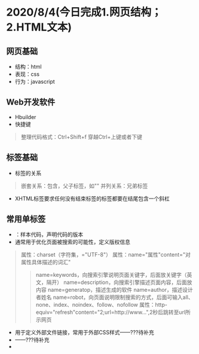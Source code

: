 # 2020/8/4(今日完成1.网页结构；2.HTML文本)
## 网页基础
+ 结构：html
+ 表现：css
+ 行为：javascript
## Web开发软件
+ Hbuilder
+ 快捷键
> 整理代码格式：Ctrl+Shift+f
> 穿越Ctrl+上键或者下键
## 标签基础
+ 标签的关系
> 嵌套关系：包含，父子标签，如"<html><head></html></head>"
> 并列关系：兄弟标签<head></head><body></body>
+ XHTML标签要求任何没有结束标签的标签都要在结尾包含一个斜杠
## 常用单标签
+ <!DOCTYPE html>：样本代码，声明代码的版本
+ <meta>通常用于优化页面被搜索的可能性，定义版权信息
> 属性：charset（字符集，="UTF-8"）
> 属性：name="属性"content="对属性具体描述的词汇"
>> name=keywords，向搜索引擎说明页面关键字，后面放关键字（英文，隔开）
>> name=description，向搜索引擎描述页面内容，后面放内容
>> name=generatop，描述生成的软件
>> name=author，描述设计者姓名
>> name=robot，向页面说明限制搜索的方式，后面可输入all、none、index、noindex、follow、nofollow
> 属性：http-equiv="refresh"content="2;url=http://www...",2秒后跳转至url所示网页
+ <link>用于定义外部文件链接，常用于外部CSS样式——???待补充
+ <base>——???待补充
+ <style>用于定义CSS的样式——???待补充
+ <script>用于定义页面内的脚本，如JS——???待补充
+ <!--注释内容-->
> 快捷键：Ctrl+/
+ <hr/>水平线标签
> 属性：align，编辑对齐模式
> 属性：width，编辑水平线长度
> 属性：size，编辑水平线宽度
+ <br/>换行标签，0倍行距
## 常用双标签
+ <html>开始标签，定义页面的开始与结束
+ <head>头标签，有6个特殊标签可以放在头标签中使用（title、meta、link、base、style、script）
+ <title>标题标签，设置网页的标题名（显示在选项卡）
+ <body>主体标签，所有显示在网页中的内容均被其包含
+ <h1>/.../<h6>标题标签
+ <P>段落，单倍行距
> 空格符号：&nbsp；
> 注册商标符号：&reg；等等
> 属性：align=left（左对齐）/center（居中）/right（右对齐）
+ <pre>将其中文本格式化为等宽字体，保留文本中的空格符、分行，尽量少用
+ <font>文本标签
> 属性：color(="red")，字体颜色
+ <b>或<strong>加粗，后者有些浏览器不一定准确显示
+ <i>或<em>倾斜，后者有些浏览器不一定准确显示
+ <u>或<ins>下划线，后者有些浏览器不一定准确显示
+ <s>或<del>删除，后者有些浏览器不一定准确显示<del>
+ <sup>上标
+ <sub>下标
+ <acronym title="注释内容">被注释内容</acronym>
+ <ul>无序列表
> <li>为每行无序列表增加句首符号
> 无序列表可多级嵌套，无序和有序列表可混合嵌套
+ <ol>有序列表
> <li>为每行有序列表增加序号
> 属性：type="1/A/a/I（大写罗马）/i（小写罗马）"，设置序号格式
> 有序列表可多级嵌套，无序和有序列表可混合嵌套
+ 自定义列表，被一组dl管理，dt是主题，dd是列表项

# 2020/8/5（今日完成1.HTML图片；2.HTML表格；3.HTML表单；4.CSS文本基本样式）
## <img src="相对路径"/>图片标签
+ 属性：width="800"，宽度，单位是px
+ 属性：height="800"，高度，单位是px
+ 属性：title="提示信息"，提示信息，鼠标指向时显示
+ 属性：alt="替换文本"，图挂了时显示
+ 属性：border="5"，边框宽度，单位是px
+ 属性：src，如果图片在同一文件夹，相对路径=文件名
> 如果图片在同文件夹的下级文件夹，先打开文件夹，如DOC/**.jpg
> 如果图片在上级文件夹中，先返回上级，如../**.jpg
> 如果图片路径是上级和下级混合，按照从左到右顺序依次描述路径
+ 属性：align="left/right/top/bottom/middle"，居左/居右/与文本上对齐/与文本下对齐/与文本中对齐
> 居中命令center在<img/>标签内不起作用，只能添加在标签外，如<p>中
+ 属性：hspace="30"/vspace="30",将图片左右/上下与其他内容的间距设为30px
## <body background="高频词.jpg">，使用图片作为页面背景，自动平铺
## <body bgcolor="#FF0000">，使用红色作为背景
## <a href="">点击内容</a>，跳转至链接
+ href后可添加相对路径（内部文件）或绝对路径（外部网址），点击内容可以是文字也可以是图片
+ 锚点链接，先用<a name="标记">标记锚点（标记不要用数字开头），再用<a href="#标记">跳转至锚点
+ 属性：target="_blank"，在新窗口中打开链接
+ href="#"，回到网页顶部，##为空链接
## 表格，被<table>管理，
+ 属性：border="1"，表格边框宽度1，默认为0px
+ 属性：cellspacing="0"，将边框间距设为0，默认为2px
+ 属性：width——表格宽度，height——表格高度
+ <caption>为表格标题，<tr></tr>为行，<td>为单元格，<th>为表头（默认加粗居中）
> 属性：align="left/center/right"，单元格内位置
## 表单，
+ <form>,表单域
> 属性：action="地址"，表单提交地址
> 属性：method="get/post",表单提交方式——???待补充
+ <label>,标题
> 属性：for="txt1"，关联输入框的id属性,点击标题即可输入
+ <input>,输入框
> 属性：type="text"，输入为文本类型
> 属性：id="txt1"
> 属性：type="password",输入信息显示为**
> 属性：type="radio"，可用于从多个选项中选择一个，如加name="相同的名称"，则使多个按钮形成单选的效果
> 属性：checked=""在点选中，代表默认选中
> 属性：type="checkbox"，复选框，yes or no
> 属性：name="表单名字"，用于后台或JS识别
> 属性：size="字段长度"，文本框的长度
> 属性：maxlength="最长字符"，可输入的最长字符数量
> 属性：value="预设信息"，预先设置好的信息
+ 标签select，下拉框 
> <option>，下拉框选项
>> 属性：selected=""，默认选中
> <optgroup label="组名">，为下拉框的option分组
+ <textarea>，文本域
+ <button>按钮名称</button>
> 属性：type="submit"，提交按钮
> 属性：type="reset"，重置按钮
> 属性：type="button"，可点击按钮
## 可通过chrome浏览器页面右键的检查，进行调试

#2020/8/6(今日完成1.三种CSS写法；2.显示模式转换；3.各种选择器使用及优先级；4.伪类标签使用；5.文本属性继承；6.各类基本样式)
## 内嵌式CSS（页联），<style type="text/CSS"><style>,将CSS样式写在网页<head>中，和html代码相对分离，便于维护
## 标签选择器：<style>标签内，定义h1、p等标签，格式为h1{}，大括号内放置样式，每句以“；”结尾
## 块级显示模式：自己单独占一行，设置宽高起作用，默认宽度和父元素一样
+ 块元素包含：div、h1-h6、p、ul、li、ol、dl、dt、dd、hr、form
## 行内显示元素：设置宽高不起作用，自身大小靠文本撑开，一行可以有多个
+ 行内元素包括：span、b、strong、i、em、u、ins、s、del、a
## 行内块显示模式：设置宽高起作用，一行可以有多个
+ 行内块元素包括：img、表单元素
## 显示模式转换：可在标签选择器中用display：block/inline-block，切换块模式和行内块模式
## h1或p等文本标签
+ 样式：color：red/rgb（255,0,0）/#FF0000，三种表示方法（英文/十进制/十六进制）均表示红色
+ 样式：font-size：60px，将字体大小设置为60px，默认16px
+ 样式：font-family："宋体"，将字体设置为宋体，当字体为汉字或多个单词时，必须加双引号，默认微软雅黑
+ 样式：text-algin：center/left/right，文本居中/居左/居右，默认为居左
+ 样式：font-weight：400，字体粗细,400（normal）为正常粗细，700（bold）为加粗
+ 样式：text-indent：2em，首行缩进两个字体大小，也可用2px来缩进两个像素
## div，无语义元素（大盒子），可借助实体化三属性（宽、高、背景色）呈现
+ 样式：width：200px
+ 样式：height：200px
+ 样式：background：blue，将背景色设为蓝色
## 类选择器
+ 定义类名用“.”开头，标签中用class属性调用，不加点
+ 命名规范：定义类名时不能用数字开头，对大小写敏感
+ 建议用驼峰命名法，如greenBigStudent，第一个单词小写，之后每个单词首字母大写
+ class在调用类时可同时调用多个，中间用空格隔开
## id选择器
+ 用#加id名称定义，用标签中的id属性调用，不加#
+ 类选择器可以重复使用，id选择器不行——???待补充
## 行内式CSS（内联），将CSS作为标签的style属性书写，例如<div style="width:100px;height=100px">
+ 将CSS样式写在网页的标签中，和html代码掺杂，难以维护
## 外链式CSS（外联），单独创建CSS文件，如<link rel="stylesheet" type="text/css" href="one.css"/>
+ 在html中用link进行关联，代码绝对分离，便于维护，工作中通常使用此方式进行开发
## CSS层叠性，对同一标签多次设计不同属性时，可以同时实现
## CSS对同一属性的CSS优先级：!important＞行内样式（内联）＞id选择器＞类选择器＞标签选择器，后定义＞先定义
+ 加了!important的优先级最高，如color：red !important；
+ 外链的CSS按照本身优先级及<link>标签所处的先后位置决定优先级
## 后代选择器,在选择器后再加选择器，只有多级选择器都满足，才使用样式，用空格隔开，如.lei1 .lei2{}或div h1{}
## 继承，父元素被选择器定义文本属性后，后代元素继承最近的父元素文本属性（包括居中、行高）
+ 前提：后代元素自身未被定义，否则使用自身文本属性
+ h和a标签继承的文本属性，会被标签自带的属性覆盖，如需改变需要单独定义
## 伪类，为a标签的文本定义的多种状态下的样式
+ a：link{}/a：visited{}/a：hover{}/a：active{}，对应默认/访问后/鼠标移入/鼠标按下四种状态
+ 四种状态顺序不能颠倒
+ 除了用标签选择器之外，还可以用类选择器加class引用，如.a：link{}
## 行高，line-height
+ 每行文本从上到下有四条线，分别是顶线、中线、基线（字母主体下沿，如q的封闭区域下沿）、底线
+ 行高即相邻两行基线之间的距离
+ 单行文本默认垂直居中于盒子（如span），行高等于盒子的高度
+ 要使单行文本在块元素中垂直居中，将行高设为块元素的高度即可
+ 当只设置了行高时，没设置高度时，高度默认为行高

# 2020/8/7(今日完成1.字体样式；2.强制英文换行；3.块元素边框、内外边距；4.块元素水平居中)
## 下划线样式：text-decoration：underline（下划线，同<u>，a标签默认），如是none则无下划线
## 删除线样式：text-decoration：line-through，同<s>
## 鼠标样式：cursor：pointer（鼠标显示为小手），链接a标签下默认为小手
## 斜体样式：font-style：italic，normal为正常，同<i>
## 粗体样式：font-weight：bold，同<b>
## 综上，所有的行内样式标签都可以自己写，但为了代码可读性，需要标签语义化
## word-break：break-all，强制英文换行，如未添加的一连串英文字母，会被认为是一个单词而不换行
## 复合属性：如font-打头的样式，可以合并为font：40px “宋体”，空格隔开，至少写两个（大小、字体），如需写行高，写为40px/60px（后面是行高，也可写1.5，即1.5倍）
+ 当出现font复合属性时，会覆盖上方单独的font属性，因此要使单独属性生效需写在下方
## 块元素边框：border-width:5px;  border-color:black;  border-style:solid/dashed/dotted/double（实线/虚线/点状线/双实线）;
+ 同样可使用复合属性，粗细（默认3）、颜色（默认黑）和样式最好都写
+ 可使用left/right/top/bottom，单独画某一条边框
+ 可在复合属性下方加border-bottom：none，去掉下方边框
+ 边框会使得块元素尺寸变大
## 背景图：background-image：url（图片.jpg），默认平铺
 + background-repeat：no-repeat，取消平铺
 + background-repeat：repeat-x/y，横向/纵向平铺
 + 如在背景图上方已设置了背景色，重叠部分，背景图会覆盖背景色
 + background-position：left top，图片左上显示，如果图片大于盒子（div）范围，默认只显示左上角
 + 图片位置也可用0px 0px（左上），坐标的形式设置
 + background也可使用复合元素
## PS基本使用
+ 切片为保存web格式
+ 吸取颜色
+ Ctrl+左键可切换切片
+ del可删除切片
## 内边距padding，块元素加了内边距后，会与内容有间距，但此时的间距是通过块元素变大实现的（固定宽度的情况下）
+ 如padding-left：10px，左边内边距为10px
+ 块元素尺寸=自身尺寸+内边距+边框
+ 如果未给块元素设定宽度，则块元素宽度始终与父元素相同，内容尺寸将被压缩
+ 复合元素排序为上右下左，顺时针，只写2个即第一个为上下，第二个为左右
## 外边距margin，盒子（块元素）与盒子之间的距离
+ margin的属性写法可参考padding，但不会影响块元素尺寸
+ 相邻两个块元素外边距会合并，取值为较大的值
+ 外边距塌陷问题，嵌套的两个块元素，当给子元素（第一个）设置向上的外边距时，父元素也会掉下来
+ 解决外边距塌陷方案1：给父盒子设置overflow：hidden属性
+ 解决外边距塌陷方案2：改为给父盒子设置内边距
## 快捷键
+ 在body中输入div.box，按下Tab键，自动生成<div class="box"></div>
+ 在body中输入a*5，按下Tab键，自动生成5个<a href=""></a>
+ 在body中输入ul>li*5>a，按下Tab键，自动生成5行带a的列表
## 清除标签默认属性
+ *{margin：0；padding：0；}，*代表所有的标签，工作中不要这么用
+ 工作中用h1,p,li{margin：0；padding：0；}
+ h1-6,ul,li,ol,p等标签都有默认内外边距
## 并集选择器：h1,p{margin:0;padding:0;},用逗号相连，对多个标签同时定义样式 
## 块元素水平居中
+ margin:0px auto;
+ 行内和行内块元素水平居中：给父元素设置text-align：center

# 2020/8/8（今天开始仿淘宝首页，未完成）
## 常规三种显示模式（块、行内、行内块）叫做标准流
## 浮动：是一个属性float，是半脱离标准流，相当于漂浮至上一层，不参与标准流层从上至下的排列
+ 浮动元素间会根据从上往下的顺序，实现横向布局
+ float：left/right，靠左浮动/靠右浮动
+ 为了实现横向排列，行内元素和行内块元素会使得同行元素的上下位置随之变化，浮动则不会（优点）
+ 浮动不会对上方的标准流产生影响，但下方的标准流会上移，因此需要为浮动创造一个占位的标准流
+ 为浮动元素创造一个高度可随之变化的标准流，并包含浮动元素，需为标准流调用clearfix：after伪类，否则标准流无法随浮动变化占位
+ 行内元素加了浮动后，也可设置宽高
+ 当标准流内有文本时，即便文本位置被浮动元素覆盖，文字也会自动移开，环绕上方的浮动元素
## seo，search engine optimization，搜索引擎优化
+ 从seo角度，导航的a标签连续排列，会被se认为关键词堆砌作弊，所以可用列表隔开
+ ul/ol属性：list-style:none，取消列表样式(通常用于取消每行前面的标识符)
+ 在块元素中插入img（行内块元素），会造成图片下方留白，此时需将img转化为块显示模式
## chrome默认字号1em=16px
## font-size：100%：字号为父级的100%
## 页、外联CSS表格单元格间距：border-spacing：0px
## 页、外联CSS表格单元格边框重叠：border-collapse：collapse
## CSS中字体可以设置多个，浏览器按顺序识别，能识别就直接使用,用逗号隔开
+ 字体可以有3种表示方式，中文、英文、Unicode,当设置多个时，要用引号包裹
## 实际项目CSS模块
+ 为了消除浏览器之间的呈现差异，需要对CSS进行初始化，清除一些CSS样式
+ 为了让整个网站的各个网页形成一样的风格，需要对一些CSS进行统一的设置
## 网页的版心：页面固定显示宽度，即内容呈现范围的宽度，通常根据设备屏幕分辨率设计
+ 早期电脑分辨率较低，版心宽度通常是960px，以现在的淘宝网为例，版心是1190px
+ 版心水平居中于浏览器
+ 通栏的盒子（通常在上方）无固定宽度，根据浏览器宽度决定

# 2020/8/9（今天继续仿淘宝，顺便按进度把京东也仿了）
## h1在网页中只出现一次，用于logo
## overflow，溢出属性，为父元素设置当子元素内容溢出父元素范围时的设置
+ overflow:hidden，溢出部分隐藏
+ overflow:scroll，转化为滚轮窗口
+ overflow：auto，未溢出时正常，溢出时转化为滚轮窗口
## 根据选择器的权重累加可实现层叠优先级，通常3种，id/类/标签，权重分别设为100/10/1，计算（多次出现应多次相加）
+ 因此当需要控制优先级时，可控制后代选择器书写的具体程度（即是否把每一级选择器都写出）
+ 或者通过！important强行提权
## input元素属性：placeholder="提示信息"，生成提示信息（CSS3中的文本提示属性）
## border-radius:13px,将元素边框设置为圆角，数值为圆角半径

# 2020/8/10(今日完成1.相对定位；2.绝对定位；3.CSS sprite)
## 定位：改变元素位置
+ 相对定位：position：relative；基于自身在网页（父元素）中的位置进行调整,移动后不会影响其他元素，并且仍然在原先标准留位置占位
> left、top、right、bottom，选择参考点，根据参考点：1px，向基线相反方向平移1px
+ 绝对定位：完全脱离标准流的状态，无法占位，可以将元素设置在网页中一个具体的坐标位置
> left、top为将网页(父元素)的左上作为元素（子元素）的起始参考点,right、bottom将元素在网页（父元素）第一屏（根据窗口大小决定）的右下作为起始参考点
+ 当4个参考点都有时，以left和top为准
+ 当有多个父元素时，需在想放置的父元素中使用相对定位，确定默认参考点
## 层级（z-index），层级大的元素，显示时在上方，可通过z-index：1属性设置元素层级
+ 当元素设置定位后，层级默认为0，层级相同时，后写的标签会压在后写的上面
## 垂直水平居中：用一对定位的父子元素来做
+ 为父元素添加相对定位，确定默认参考点
+ 为子元素添加绝对定位，将坐标设为50%width，50%height，用margin回撤自身的50%width和50%height
## 透明度：opacity：0.5（取值为0~1），越小透明度越高，也可在rgba（0,0,0,0.5）处设置
## CSS精灵：也叫CSS sprite，是背景图的技术
+ 目前网速较快，但服务器的连接数是有限的
+ 一次性下载大的背景图，按需要显示其中的一小部分
+ 将父元素设置成需要的尺寸，用background-position：0px 0px；控制露出的部分

# 2020/8/11(今天完成1.图标字体；2.固定定位；3.跨行元素排布；4.画圆形；5。快进切图视频，确认掌握了静态淘宝需要的CSS技巧。今天开始JS)
## 圆形可以通过正方形元素的border-radius：50%边长实现，即通过圆角边框产生，内外还可呈现不同颜色
## 图标字体：一种字体，可以展现图形，加载速度更快，放大后更清晰
+ 下载网站：http://www.iconfont.cn/
+ 图标字体三种用法
> 1.unicode引用（可兼容最老ie6，图标用代码引用，语义化差），在元素中直接输入
> 2.fontclass引用（可兼容最老xp的ie8，语义化好，），在元素样式中输入
> 3.symbol引用（可兼容最老ie9，语义化好，可彩色，渲染性能一般），在专用标签输入
## 固定定位：将元素固定到浏览器界面的某个坐标位置,position:fixed
+ 同样是用left、top、right、bottom设置位置
+ 不需要父元素有起始定位，因为坐标基于浏览器界面
+ 但需要为子元素设置宽度高度，如需跟随父元素宽度，则width：100%
+ 固定定位的元素压在其他元素上方

# 2020/8/12（今日完成：JS基础的一部分，基本语法和部分函数）
## javascript，JS简介
+ js如今能做交互（表单验证）、网页动态效果、服务器端开发（Node.js）、游戏等
+ js是一门脚本语言
> 弱类型语言，变量数据类型较灵活
> 解释型语言，不需经过编译成二进制，可直接在浏览器中运行
> 动态语言，可以动态添加属性和方法
> 基于对象语言，有类（class）的概念，但缺少很多面向对象语言的特征
> 大小写敏感
## 学习js的三部分
+ 1.ECMAScript（欧洲计算协会）：语法
+ 2.DOM，document object model：文档对象模型
+ 3.BOM，browser object model：浏览器对象模型
## 三种js写法
+ 内嵌式（页联）js：body标签下<script type="text/javascript"></script>标签
> 快捷键，<script>中Ctrl+Shift+/，多行注释
> 默认由上往下
> 每句代码用分号结束
> 每句代码最好换行，好看
> 页面加载后执行
+ 行内式（内联）js：例如button标签下<button onclick="alert('行内式')">按钮<button>
> 需要执行父标签的属性才执行
+ 外链式（外联）js：body标签下<script src="one.js" type="text/javascript" charset="utf-8">这里别写内嵌式代码</script>
+ 内嵌式和外链式执行的先后顺序取决于代码的先后顺序
## 计算机的执行过程：cpu将硬盘中的数据调度到内存中运行
+ cpu，中央处理器
+ 内存：暂时对数据的存储
+ 硬盘：永久性存储
## 变量：暂时对不同数据类型的数据进行存储
+ 定义变量：var 变量名称 =‘变量值’；
+ 也可拆为2句：var 变量名称；变量名称=‘变量值’
+ 命名规范：可以字母、数字、下划线、$，不能用数字开头，
## js不同数据类型
+ 数值类型(number)：1 5 3.14 -9
+ 字符串类型(string)：‘哈哈’ ‘13888’ ‘abc’
> 纯数字字符串在进行减乘除运算时会先隐式转换为数值类型
> 字符串和任何数据类型进行相加操作，都会产生拼接效果
> 非纯数字字符串进行减乘除运算时，会显示NaN（not a number）
> 让两个纯数字字符串用加号拼接方法：1.中间加一个空字符串；2.其中一个变量后加.tostring（）
+ 布尔类型(boolean)：true和false
> 隐式转换后对应1和0
+ 未定义类型(undefined)：当变量只声明，但未赋值时，就是undefined
+ 对象类型（object）：复杂的数据类型——？？？待补充
+ 空类型（object）：只有一个值null 
## 数据类型转换
+ 其他类型转换成数值类型
> 函数parseInt():转换成数值，并向下取整（从左开始遇到字母或其他字符则转换终止，布尔不能转，null不能转）
> 函数parseFloat（）：转换成可带小数的数值（特性同上括号内）
> 函数Number（）：转换成数值（严格型转换，只能转换纯数字，布尔可以转，null转0）
+ 其他类型转换成字符串类型
> 函数.toString（）：数字和布尔都可以转（布尔会转成true或false）
> 函数String（）：undefined和null可以转
+其他类型转换成布尔类型
> 函数Boolean():将不为0的数据或0转换成true或false（undefined、空字符、null也为false）
## 函数alert（），在浏览器弹出对话框，括号中放显示内容，没有返回值
+ 字符串最好用单引号，复制带双引号的字符串不容易出错？
## 函数console.log（）:在浏览器控制台输出
## typeof 数据：获取数据类型
+ 当数据位置放置的是变量时，获取的时变量值的数据类型
## 字符串.length：获取字符串字符的个数
## 前++和后++
+ ++a和a++都是+1再赋值给a自身
+ a=1；c=++a；计算结果a=2，c=2（前++是先加1再计算）
+ a=1；c=a++；计算结果a=2，c=1（后++是先计算再加1，必须在右侧出现第二个a时。才会在第二个a上体现加1的效果）
## 运算符
+ 算术运算符：+ - * / %（取余） =（赋值） **(次方，前为底数，后为指数)
+ 一元运算符：++ --，一个操作数
+ 二元运算符：两个操作数以上
+ 三元运算符：三元表达式，表达式？true的结果：false的结果
+ 复合运算符：+=（a=a+5可写成a+=5） -= *= /=
+ 关系运算符：> < ==（值相等） ===（全等，数值和数据类型都相等） ！=（值不等于） ！==（数值和数据类型全不等），所得结果为true或false
+ 逻辑运算符：&&（且） ||（或），两侧条件的真假，结果为布尔；！（非），将布尔的结果取反
## 流程控制语句
+ 顺序结构语句：默认由上至下执行
+ 分支结构语句：根据条件的真假决定是否执行某段代码（注意：等于要用==）
> 单项判断：if（条件）{操作}，小括号中的条件为true时，执行大括号中的操作，false时不执行
> 双向判断：if（条件）{操作1}else{操作2}，当条件为false，执行else后面大括号中的操作
> 多向判断：if（条件）{操作1}else if（条件）{操作2}else{操作3}，叠加多重条件
> switch-case判断：switch（要比较的值）{case 预设值1：操作1；break；case 预设值2：操作2；break；...default：操作n；break；}
>> 根据要比较的值是否等于预设值判断，break为一次等于后结束，default类似于else，代表都不符合时的操作
>> 默认用法是判断是否相等，如需判断是否符合某个区间，可将要比较的值设为true，则可在预设值处用 变量>=预设值 ,来设置一个区间条件
+ 循环结构语句：重复地执行某段代码
> for循环：for(var i=0;i<100;i++){操作}
> while循环：var i=1；while(i<=10){document.write(i);i++;}
>> 由于对循环数的定义在循环外，适用于循环数初始值未知的场景
> do-while循环：var i=1；do{document.write(i);i++;}while(i<1)
>> 先执行，再判断是否循环，因此至少会执行一次
## 函数prompt（‘字符串’）：在浏览器中弹出一个带输入框的对话框，引号内字符串将在对话框中显示，可返回输入值
+ 函数是有返回值的，可以通过赋值将返回值赋予某个变量
## 在网页中输出：document.write（输出内容）
+ 如果要在JS中使用html标签，需要像输出字符串一样用引号包裹

# 2020/8/13（今天有事，明日补上。今日完成：继续学习昨日循环语句）
## js语句和html标签穿插，产生效果
+ 写在script标签内的html标签，要以字符串形式，用document.write（）输出
## 关系运算符的运算优先级高于逻辑运算符，！可以看成一元运算符，（）优先级最高

# 2020/8/14（今日主要针对一些基本的算法和函数的使用，做了一些练习，知识点不多）
## 当循环中出现break，立刻结束当前最近的循环体
## 当循环中出现continue，结束“当次”循环，即本次循环剩下的操作不执行
## 数组：一组有序数据的集合
+ 创建数组的第一种方式：字面量，如var arr01=[1,2,3],此方式用得最多
> 数组可通过 数组名.length 获取数组的长度
> 可通过 数组名[第几个] 访问数组各个元素，从0开始
+ 创建数组的第二种方式：new Array，如var arr02=new Array（1,2,3）
+ 第三种，如果new Array（）的括号中只有一个数值，会直接设置成数组长度，元素都为空
+ 遍历数组，for(i=0;i<arr01.length;i++)，无论数组多长都能实现访问
+ 动态添加数组元素：利用数组长度始终比数组最大序号大1的特点，进行赋值
## 函数：将一段代码进行封装，可以进行重复使用，避免代码冗余
+ 定义形式：function 函数名(){函数内容}
+ 调用形式：函数名（）；
+ 小括号中可放置一个参数，代表输入，即可根据输入内容，进行函数内容中的计算
+ 当小括号中为空时，不需输入也可执行函数
+ 当有多个输入值时，用逗号隔开
+ 函数定义中的参数叫形式参数，函数调用中的参数叫实际参数，两者个数要一一对应
+ 定义和调用的先后顺序可以调换
## 函数的返回值
+ 自定义函数默认的返回值是underfined
+ 可以用 return 返回值；自定义函数的返回值，但必须放在函数最后，因为return将强制结束函数
+ 注意，函数的输出要么要有返回值，要么就要用打印弹框等，总之不要忘了输出，不然就undefined
## 面向对象与面向过程（我觉得讲得很模糊，以下为我现在的理解，待更新）
+ 面向过程，完整描述程序的过程
> 由于不需要调用对象（少了对象名称的判断、过程代码的调用），理论上响应应该更快，资源占用更少
+ 面向对象，将具有规律的过程，归纳成对象，用对象代替复杂的过程
> 因为调用节省了重复代码的书写，提升了开发效率；因为定义位置集成，便于维护
+ 基于对象：这里就理解不了了，应该还需要后面的js知识——???待补充
## 函数的其他定义方式
+ 有名函数
> 定义函数名的方式：function 函数名（）{}，会将函数整个提升到作用域顶部
> 函数表达式的方式：var 变量=function（）{}，调用方法同上
>> 这种定义方式，只能提升声明，不能提升赋值，因此在定义之前不能作为函数调用

# 2020.8.15（今日完成1.作用域及作用域链；2.对象及原型，原型这块还是不大懂，后面再继续加深理解）
## 匿名函数：没有名字的函数，不能直接定义使用
+ 使用方式：
> 作为函数表达式
> 作为参数传递
> 作为事件处理函数
> 作为自调用函数：（function(){})(),当次定义即调用，只能用一次
> 作为返回值
## 对象既有属性，也有方法，方法即是一段函数，或者若干个动作
## new Object方式创建对象
+ var 对象名=new Object();对象名.属性名；
> 通过以上方式，可以定义对象及多个属性名（属性名可以是表达式函数，如对象名.属性名=function（）{}）
## 工厂方式创建对象
+ 用函数包裹对象，实现对象的输入，如function creatPerson(name,age){var person=new Object();person.name=name;}
## 构造函数方式创建对象
+ 直接抛弃Object，表述为一个函数
+ function person(name,age){this.name=name;this.age=age;}var dxy=new person('龙傲天',23);
> 在调用时，需要用new在内存中开辟一个新的空间
> this指代的是当前的实例对象
> 可以将person理解为一个函数，但是通过new之后，与输入值结合，生成了一个独立的对象
+ 不需要return
## 作用域：变量的访问区域，JS中访问的区域分为两块
+ 全局作用域，在script标签中的就是全局作用域，全局作用域下的对象都是全局对象
+ 全局对象：浏览器顶级对象Window，所有对象都是window下的属性或方法，但这些对象的属性或方法则不是
+ 全局变量
> 带var定义变量的方式，会将声明提升到作用域顶端，但赋值不会
> 不带var定义变量的方式，必须是声明加赋值，如a=1； ，声明不会提升，会污染数据——???待补充
+ 函数作用域：函数中var定义的变量无法在外部作用域中访问，是局部私有变量
> 函数中不带var，就不是定义变量，而是访问外部的变量，会影响全局变量
> 如果函数（变量）中已经定义的变量，就相当于在函数内var定义了变量
## js预解析：js会优先将用var声明的变量提前解析，将声明提升
## 函数也是一种数据类型
## 作用域链：当函数体中访问变量时，优先级：自身私有变量>上层作用域>上上层作用域...
## 构造函数&实例对象&原型对象三者间的关系
+ 构造函数通过赋值，实例化对象
+ 实例对象的属性隐式原型（__proto__），指向原型对象，
+ 原型对象的constructor（构造器），指向构造函数
+ 构造函数中的prototype指向原型对象
## console.dir：可展开显示构造函数
## 实例对象 instanceof 构造函数，可用于判断某一实例是否属于某一类型
## 原型对象作用之一：是一个公共存储空间，可以把公共的属性和方法存储在原型对象中，当创建实例对象时，可以直接访问，实现资源共享
+ 可以直接添加原型对象的方法或属性，使用函数名.prototype.方法名（或属性名）定义
## 原型链：如果实例对象调用某个属性或方法，先从自己的构造函数寻找，如果没有则去构造函数中的原型对象寻找，如果还没有则去上一层构造函数中的原型对象中寻找，以此类推，直到找到Object原型对象（类似于Window）中，还没有则报错，这个过程就是原型链
## 值类型和引用类型的存储方式
+ 简单数据类型：
> 值类型：number string boolean，b=a，修改b不会影响到a，因为a和b的值存储在内存中的两个位置
> 空类型：underfined null
+ 复杂数据类型：
> 引用类型：object，b=a，修改b会影响到a，因为此赋值过程只是将a的地址赋予b，一旦修改b，将会使得a所引用地址的内容改变
## js垃圾回收机制：浏览器会将长时间不再被指向的对象自动清理掉
+ 如果需要取消一个变量的指向，又不想指向其他对象，可以=null
## 通常对象名首字母要大写，函数名首字母小写
## this的指向：在构造函数中，this指向当前实例对象；在普通函数中，this指向的是window
## 另一种访问对象属性和方法的方式：通过p["name"]，可以访问对象p中的name属性，类似于p.name
## 对象与数组
+ 对象：一组无序数据的集合(用语义化属性放置值，调用的时候较方便)
+ 数组：一组有序数据的集合
## 第三种创建对象的方式：字面量
+ var jay={name:'周杰伦',age:41,gender:true};

# 2020/8/16（今日完成1.json、math、date对象；2.字符串常用方法；3.数组常用方法）
## json对象：是一种网络传输数据的格式,用在前后台交互
+ 在传输数据时不能直接传对象，要将对象转换成字符串，即在大括号外加引号
+ 可用JSON.stringify(对象名)将对象转换成字符串
+ 可用JSON.parse（字符串化的对象名）将字符串化的对象转换成对象
## 遍历对象的属性名与属性值
+ for(var i in json01){console.log(i+':'+json01[i]);}
> 注意，打印i时打印的是属性名，json01[i]才是属性值，并且不能写成json01.i，否则会变成为json添加一个i属性
+ 若只是要访问其中一个属性，可以使用json01["其中某个属性名"]的方式
## call和apply函数：可以改变this的指向
+ 通过对 父级对象（或属性、方法）.call（新的指向）的方式改变父级对象下this的指向，apply可替代call
+ 当父级对象本身有实参时，需要用父级对象.call（新的指向，实参1，实参2）来改变
+ 而用apply时，需要用父级对象.apply（新的指向，[实参1，实参2]）来改变
+ 二者的差别体现在对实参的表达形式上
## Math对象
+ Math.PI：圆周率
+ Math.abs（实参）：绝对值
+ Math.ceil（实参）：向上取整
+ Math.floor（实参）：向下取整，和parseInt一样
+ Math.round（实参）：四舍五入为最接近的整数
+ Math.random（）：返回0~1之间的随机数（不包含1）
## arguments对象：输入的实际参数形成的数组（长度由输入决定），是函数的默认对象实例
## Date对象：
+ var time=new Date(),将当前的计算机时间赋予对象time
> time.getFullYear(),返回年份
> time.getMonth()，返回月份，注意，是从0开始，因为月份通常表示为英文字符，因此数字实际上是数组的序号
> time.getDate()，返回一个月中的某一天
> time.getDay()，返回一周中的某一天，注意，是从0开始(而周日就是0)，原因同月份
> time.getHours(),返回当前小时
> time.getMinutes(),返回当前分钟
> time.getSeconds(),返回当前秒
> time.getMilliseconds(),返回当前毫秒
> time.toLocaleString(),把Date对象转换成字符串
> time.toLocaleDateString(),把Date对象的日期转换成字符串
> time.toLocaleTimeString(),把Date对象的时间转换成字符串
## Number、String、Boolean三种值类型，在需要调用对应类型的方法时，会临时创建一个对象以调用方法，结束之后会自动删除临时对象
## 字符串的不可变性：字符串一旦存储后，就不能再改变，即便重新赋值，也只是重新开辟了一个空间存储新值
+ 字符串也是以数组方式进行存储，因此也可以用访问数组中元素的方式访问字符串中的每一个字符，但不能修改
## 字符串常用方法
+ 字符串名.charAt（9），返回位置为9的字符
+ 字符串名.charCodeAt（5），返回位置为5的字符的Unicode编码
+ 字符串名.concat（'啦啦啦'），在字符串后拼接 啦啦啦
+ 字符串名.indexOf（'下',3),从位置为3开始，从前往后索引并返回 下 的位置
+ 字符串名.lastIndexOf（'下'，8），从位置为8开始，从后往前索引并返回 下 的位置
+ 字符串名.replace（'今天','明天'），将远字符串中的今天替换为明天
+ 字符串名.slice（2，5），从位置为2开始，返回5之前的字符（不包括5）
> 字符串名.substring（2,5）功能同上
+ 字符串名.substr（2,3），从位置为2开始，返回3个字符
+ 字符串名.split（要切割字符），将原字符串根据要切割的字符切割成几段，放在一个数组中
+ 字符串名.toLocaleLowerCase(),转小写
+ 字符串名.toLocaleUpperCase（），转大写
+ 字符串名.trim（），去掉字符串前后的空格
> 可用在处理输入信息中前后无用的空格
## 数组常用方法
+ 数组名.pop（），从数组尾部弹出一个元素，并返回弹出的元素（即删除）
+ 数组名.push（6），在数组尾部加入一个元素6,并返回数组长度
+ 数组名.shift()，从数组头部弹出一个元素，并返回弹出的元素
+ 数组名.unshift(9)，从数组头部加入一个元素9，并返回数组长度
+ 数组名.concat（数组），在原数组后拼接一个数组，并返回新数组
> 不会影响原来的数组
+ 数组名.join（连接符号），将数组用连接符号连成字符串
> 若未输入连接符号，默认用逗号
> 不会影响原来的数组
+ 数组名.slice（2），从位置为2开始，截取后面的数组
> 若数组名.slice（2，4），从位置为2开始，截取到4之前的数组（不含4），并返回
> 不会影响原来的数组
+ 数组名.splice（2）,从位置为2开始，删除后面的数组，并返回被删除的数组
> 会影响原来的数组
> 若数组名.splice（2，1），从位置为2开始，删除1个元素，并返回被删除的数组，也会影响原数组
> 若数组名.splice（2,1，'haha'),则删除完成后，在原来位置2出插入字符串haha，返回的还是删除的数组，也会影响原数组
> 若数组名.splice（2,0,666），则直接在2的位置插入666，原来2的位置及以后依次延后1位
+ 数组名.reverse()，逆序，并返回逆序后的数组，影响原数组
+ 数组名.sort（），对数组根据首字母排序，数字排在字母前，按照第一位数排序，返回排序后数组，影响原数组
> 如果要按其他标准进行比较，就需要在括号中提供比较函数如 数组名.sort（fn）；function fn（a，b）{标准}，如果返回值为-1（小于0的值即可），则a排在b前面，如果两个排序不分先后则返回0，如返回值为1（大于0的值即可），则b排在a的前面